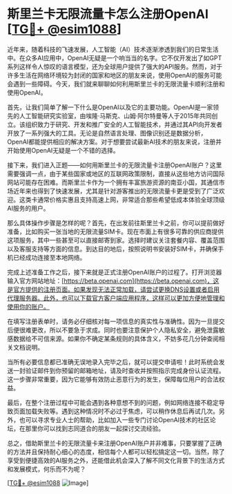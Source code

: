 # 斯里兰卡无限流量卡怎么注册OpenAI [[TG💪+ @esim1088](https://t.me/s/esim1088)]

近年来，随着科技的飞速发展，人工智能（AI）技术逐渐渗透到我们的日常生活中。在众多AI应用中，OpenAI无疑是一个响当当的名字。它不仅开发出了如GPT系列这样令人惊叹的语言模型，还为全球用户提供了强大的API服务。然而，对于许多生活在网络环境较为封闭的国家和地区的朋友来说，使用OpenAI的服务可能会遇到一些障碍。今天，我们就来聊聊如何利用斯里兰卡的无限流量卡顺利注册和使用OpenAI。

首先，让我们简单了解一下什么是OpenAI以及它的主要功能。OpenAI是一家领先的人工智能研究实验室，由埃隆·马斯克、山姆·阿尔特曼等人于2015年共同创立。该组织致力于研究、开发和推广安全的人工智能技术，并通过其API向开发者开放了一系列强大的工具。无论是自然语言处理、图像识别还是数据分析，OpenAI都能提供相应的解决方案。对于想要尝试最新AI技术的朋友来说，注册并开始使用OpenAI无疑是一个不错的选择。

接下来，我们进入正题——如何用斯里兰卡的无限流量卡注册OpenAI账户？这里需要强调一点，由于某些国家或地区的互联网政策限制，直接从这些地方访问国际网站可能存在困难。而斯里兰卡作为一个拥有丰富旅游资源的南亚小国，其通信市场近年来也得到了快速发展，尤其是针对游客推出的无限流量卡更是受到了广泛欢迎。这类卡通常价格实惠且支持高速上网，非常适合那些希望低成本体验全球顶级AI服务的用户。

那么具体操作步骤是怎样的呢？首先，在出发前往斯里兰卡之前，你可以提前做好准备，比如购买一张当地的无限流量SIM卡。现在市面上有很多可靠的供应商提供这项服务，其中一些甚至可以直接邮寄到家。选择时建议关注套餐内容、覆盖范围以及客服支持等方面的信息。到达目的地后，按照说明书安装好SIM卡，并确保手机已经成功连接至本地网络。

完成上述准备工作之后，接下来就是正式注册OpenAI账户的过程了。打开浏览器输入官方网站地址：[https://beta.openai.com](https://beta.openai.com)，这是官方提供的注册页面。如果发现无法正常加载，请尝试更换DNS设置或者启用代理服务器。此外，也可以下载官方客户端应用程序，这样可以更加方便地管理和使用你的账户。

在填写注册表单时，请务必仔细核对每一项信息的真实性与准确性。因为一旦提交后便很难更改，所以不要急于求成。同时也要注意保护个人隐私安全，避免泄露敏感数据给不可信来源。如果你不确定某条规则的具体含义，不妨多花几分钟查阅相关文档说明。

当所有必要信息都已准确无误地录入完毕之后，就可以提交申请啦！此时系统会发送一封验证邮件到你预留的邮箱地址，请及时查收并按照指示完成身份认证流程。这一步骤非常重要，因为它能够有效防止恶意行为的发生，保障每位用户的合法权益。

最后，在整个注册过程中可能会遇到各种意想不到的问题，例如网络连接不稳定导致页面加载失败等。遇到这种情况时不必过于焦虑，可以稍作休息后再试几次。另外，也可以寻求专业人士的帮助，比如加入一些专门讨论OpenAI技术的社区论坛，在那里你可以找到志同道合的朋友一起探讨交流经验。

总之，借助斯里兰卡的无限流量卡来注册OpenAI账户并非难事，只要掌握了正确的方法并且保持耐心细心的态度，相信每个人都可以轻松搞定这一切。当然，除了享受到便捷高效的AI服务之外，还能借此机会深入了解不同文化背景下的生活方式和发展模式，何乐而不为呢？

[[TG💪+ @esim1088](https://t.me/s/esim1088) ![Image](https://i.postimg.cc/4NQfJmqS/Snipaste-2025-05-13-00-14-12.png)]